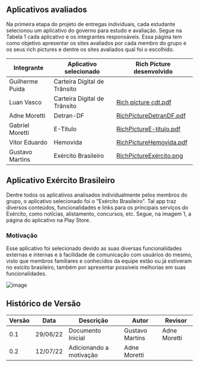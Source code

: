 ## Aplicativos avaliados
Na primeira etapa do projeto de entregas individuais, cada estudante selecionou um aplicativo do governo para estudo e avaliação. Segue na Tabela 1 cada aplicativo e os integrantes responsáveis. Essa página tem como objetivo apresentar os sites avaliados por cada membro do grupo e os seus rich pictures e dentre os sites avaliados qual foi o escolhido.

Integrante | Aplicativo selecionado | Rich Picture desenvolvido
---------- | ---------------------- | -------------------------
Guilherme Puida | Carteira Digital de Trânsito |
Luan Vasco | Carteira Digital de Trânsito | [Rich picture cdt.pdf](https://github.com/Requisitos-de-Software/2022.1-Exercito-Brasileiro/files/9102897/richpicture_cnh.pdf)
Adne Moretti | Detran-DF | [RichPictureDetranDF.pdf](https://github.com/Requisitos-de-Software/2022.1-Exercito-Brasileiro/files/9102929/RichPictureProj01AdneMoretti.pdf)
Gabriel Moretti | E-Título | [RichPictureE-título.pdf](https://github.com/Requisitos-de-Software/2022.1-Exercito-Brasileiro/files/9107260/etitulo.pdf)
Vitor Eduardo | Hemovida | [RichPictureHemovida.pdf](https://github.com/Requisitos-de-Software/2022.1-Exercito-Brasileiro/files/9107264/hemovida.pdf)
Gustavo Martins | Exército Brasileiro | [RichPictureExército.png](https://user-images.githubusercontent.com/64036847/178868802-bccfa535-8736-4da1-9ed5-50b3bd5014ec.png)


## Aplicativo Exército Brasileiro

Dentre todos os aplicativos analisados individualmente pelos membros do grupo, o aplicativo selecionado foi o "Exército Brasileiro". Tal app traz diversos conteúdos, funcionalidades e links para os principais serviços do Exército, como notícias, alistamento, concursos, etc. Segue, na imagem 1, a página do aplicativo na Play Store.

### Motivação 

Esse aplicativo foi selecionado devido as suas diversas funcionalidades externas e internas e à facilidade de comunicação com usuários do mesmo, visto que membros familiares e conhecidos da equipe estão ou já estiveram no exícito brasileiro, também por apresentar possíveis melhorias em suas funcionalidades.

![image](https://user-images.githubusercontent.com/72039007/176435212-84167340-fa0f-41c9-8ea9-c608055ec031.png)

## Histórico de Versão

| Versão | Data | Descrição | Autor | Revisor
|--------|------|-----------|-------| -------
| 0.1 | 29/06/22 | Documento Inicial | Gustavo Martins | Adne Moretti
| 0.2 | 12/07/22 | Adicionando a motivação | Adne Moretti |
